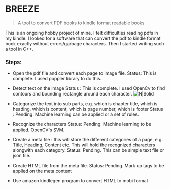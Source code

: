 # BREEZE 
> A tool to convert PDF books to kindle format readable books

This is an ongoing hobby project of mine.  I felt difficulties reading pdfs in my kindle. I looked for a software that can convert the pdf to kindle format book exactly without errors/garbage characters. Then I started writing such a tool in C++.

### Steps:
* Open the pdf file and convert each page to image file. 
Status: This is complete. I used poppler library to do this.

* Detect text on the image
Status : This is complete. I used OpenCv to find contours and bounding rectangle around each character.
![N|Solid](https://cloud.githubusercontent.com/assets/25990759/23569758/092701fe-0087-11e7-9c80-dd803d1cac2b.png)

* Categorize the text into sub parts, e.g. which is chapter title, which is heading, which is content, which is page number, which is footer
Status : Pending. Machine learning can be applied or a set of rules.

* Recognize the characters
Status: Pending. Machine learning to be applied. OpenCV's SVM.

* Create a meta file : this will store the different categories of a page, e.g. Title, Heading, Content etc. This will hold the recognized characters alongwith each category.
Status: Pending. This can be simple text file or json file.

* Create HTML file from the meta file.
Status: Pending. Mark up tags to be applied on the meta content

* Use amazon kindlegen program to convert HTML to mobi format




